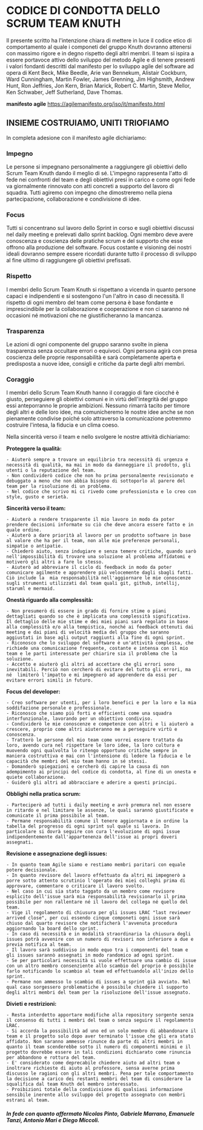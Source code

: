 # CODICE DI CONDOTTA DELLO SCRUM TEAM KNUTH

Il presente scritto ha l'intenzione chiara di mettere in luce il codice etico di comportamento al quale i componeti del gruppo Knuth dovranno attenersi con massimo rigore e in degno rispetto degli altri membri. Il team si ispira a essere portavoce attivo dello sviluppo del metodo Agile e di tenere presenti i valori fondanti descritti dal manifesto per lo sviluppo agile del software ad opera di Kent Beck, Mike Beedle, Arie van Bennekum, Alistair Cockburn, Ward Cunningham, Martin Fowler, James Grenning, Jim Highsmith, Andrew Hunt, Ron Jeffries, Jon Kern, Brian Marick, Robert C. Martin, Steve Mellor, Ken Schwaber, Jeff Sutherland, Dave Thomas. 

**manifesto agile**
https://agilemanifesto.org/iso/it/manifesto.html

## INSIEME COSTRUIAMO, UNITI TRIOFIAMO

In completa adesione con il manifesto agile dichiariamo:

### **Impegno**

Le persone si impegnano personalmente a raggiungere gli obiettivi dello Scrum Team Knuth dando il meglio di sé. L'impegno rappresenta l'atto di fede nei confronti del team e degli obiettivi presi in carico e come ogni fede va giornalmente rinnovato con atti concreti a supporto del lavoro di squadra. Tutti agiremo con impegno che dimostreremo nella piena partecipazione, collaborazione e condivisione di idee.

### **Focus**

Tutti si concentrano sul lavoro dello Sprint in corso e sugli obiettivi discussi nel daily meeting e prelevati dallo sprint backlog. Ogni membro deve avere conoscenza e coscienza delle pratiche scrum e del supporto che esse offrono alla produzione del software. Focus costante e visioning dei nostri ideali dovranno sempre essere ricordati durante tutto il processo di sviluppo al fine ultimo di raggiungere gli obiettivi prefissati.

### **Rispetto**

I membri dello Scrum Team Knuth si rispettano a vicenda in quanto persone capaci e indipendenti e si sostengono l'un l'altro in caso di necessità. Il rispetto di ogni membro del team come persona è base fondante e imprescindibile per la collaborazione e cooperazione e non ci saranno né occasioni né motivazioni che ne giustificheranno la mancanza.   

### **Trasparenza**

Le azioni di ogni componente del gruppo saranno svolte in piena trasparenza senza occultare errori o equivoci. Ogni persona agirà con presa coscienza delle proprie responsabilità e sarà completamente aperta e predisposta a nuove idee, consigli e critiche da parte degli altri membri.

### **Coraggio**

I membri dello Scrum Team Knuth hanno il coraggio di fare ciocché è giusto, perseguiere gli obiettivi comuni e in virtù dell'integrità del gruppo essi anteporranno le proprie ambizioni. Nessuno rimarrà tacito per timore degli altri e delle loro idee, ma comunicheremo le nostre idee anche se non pienamente condivise poiché solo attraverso la comunicazione potremmo costruire l'intesa, la fiducia e un clima coeso.     

Nella sincerità verso il team e nello svolgere le nostre attività dichiariamo:

**Proteggere la qualità:**

	- Aiuterò sempre a trovare un equilibrio tra necessità di urgenza e necessità di qualità, ma mai in modo da danneggiare il prodotto, gli utenti o la reputazione del team.
	- Non condividerò codice che non ho prima personalmente revisionato e debuggato a meno che non abbia bisogno di sottoporlo al parere del team per la risoluzione di un problema.
	- Nel codice che scrivo mi ci rivedo come professionista e lo creo con style, gusto e serietà.
	
**Sincerità verso il team:**

	- Aiuterò a rendere trasparente il mio lavoro in modo da poter prendere decisioni informate su ciò che deve ancora essere fatto e in quale ordine.
    - Aiuterò a dare priorità al lavoro per un prodotto software in base al valore che ha per il team, non alle mie preferenze personali, simpatie o antipatie.
	- Chiederò aiuto, senza indugiare e senza temere critiche, quando sarò nell'impossibilità di trovare una soluzione al problema affidatomi e motiverò gli altri a fare lo stesso.
	- Aiuterò ad abbreviare il ciclo di feedback in modo da poter comunicare agilmente e apprendere più velocemente dagli sbagli fatti. Ciò include la 	mia responsabilità nell'aggiornare le mie conoscenze sugli strumenti utilizzati dal team quali git, github, intellij, staruml e mermaid. 

**Onestà riguardo alla complessità:**

    - Non presumerò di essere in grado di fornire stime o piani dettagliati quando so che è implicata una complessità significativa. Il dettaglio delle mie stime e dei miei piani sarà regolato in base alla complessità e/o alla tempistica, nonché ai feedback ottenuti dai meeting e dai piani di velocità media del gruppo che saranno aggiustati in base agli output raggiunti alla fine di ogni sprint.
    - Riconosco che lo sviluppo del software è un'attività complessa, che richiede una comunicazione frequente, costante e intensa con il mio team e le parti interessate per chiarire sia il problema che la soluzione.
    - Accetto e aiuterò gli altri ad accettare che gli errori sono inevitabili. Perciò non cercherò di evitare del tutto gli errori, ma né 	limiterò l'impatto e mi impegnerò ad apprendere da essi per evitare errori simili in futuro.

**Focus del developer:**

	- Creo software per utenti, per i loro benefici e per la loro e la mia soddifazione personale e professionale. 
    - Riconosco che siamo più forti e efficienti come una squadra interfunzionale, lavorando per un obiettivo condiviso.
    - Condividerò le mie conoscenze e competenze con altri e li aiuterò a crescere, proprio come altri aiuteranno me a perseguire virtù e conoscenza.
    - Tratterò le persone del mio team come vorrei essere trattato da loro, avendo cura nel rispettare le loro idee, la loro cultura e muovendo ogni qualvolta lo ritengo opportuno critiche sempre in maniera costruttiva e mai con l'intensione di ledere la fiducia e le capacità che membri del mio team hanno in sé stessi.
	- Domanderò spiegazioni e cercherò di capire la causa di non adempimento ai principi del codice di condotta, al fine di un onesta e quiete collaborazione. 
    - Guiderò gli altri ad abbracciare e aderire a questi principi.

**Obblighi nella pratica scrum:**

    - Parteciperò ad tutti i daily meeting e avrò premura nel non essere in ritardo e nel limitare le assenze, le quali sarannò giustificate e comunicate il prima possibile al team. 
    - Permane responsabilità comune il tenere aggiornata e in ordine la tabella del progresso di ogni sprint sul quale si lavora. In particolare si dovrà seguire con cura l'evoluzione di ogni issue indipendentemente dall'appartenenza dell'issue ai propri doveri assegnati.

**Revisione e assegnazione degli issues:**

    - In quanto team Agile siamo e restiamo membri paritari con equale potere decisionale.
    - In quanto revisore del lavoro effettuato da altri mi impegnerò a porre sotto attento scrutinio l'operato dei miei colleghi prima di approvare, commentare o criticare il lavoro svolto. 
    - Nel caso in cui sia stato taggato da un membro come revisore esplicito dell'issue sarà mia responsabilità revisionarlo il prima possibile per non rallentare né il lavoro del collega né quello del team. 
    - Vige il regolamento di chiusura per gli issues LRAC "last reviewer arrived close", per cui essendo cinque componeti ogni issue sarà chiuso dal quarto revisore che notificherà l'avvenuta procedura aggiornando la board dello sprint. 
    - In caso di necessità e in modalità straordinaria la chiusura degli issues potrà avvenire con un numero di revisori non inferiore a due e previa notifica al team.
    - Il lavoro sarà suddiviso in modo equo tra i componenti del team e gli issues sarannò assegnati in modo randomico ad ogni sprint.
    - Se per particolari necessità si vuole effettuare una cambio di issue con un altro membro consenziente allo scambio del proprio è possibile farlo notificando lo scambio al team ed effettuandolo all'inizo dello sprint.
    - Permane non ammesso lo scambio di issues a sprint già avviato. Nel qual caso sorgessero problematiche è possibile chiedere il supporto degli altri membri del team per la risoluzione dell'issue assegnato.

**Divieti e restrizioni:**

    - Resta interdetto apportare modifiche alla repository sorgente senza il consenso di tutti i membri del team o senza seguire il regolamento LRAC.
    - Si accorda la possibilità ad uno ed un solo membro di abbandonare il team e il progetto solo dopo aver terminato l'issue che gli era stato affidato. Non saranno ammesse rinunce da parte di altri membri in  quanto il team scenderebbe sotto il numero di componenti minimi e il progetto dovrebbe essere in tali condizioni dichiarato come rinuncia per abbandono e rottura del team.
    - E' considerato come deprecabile chiedere aiuto ad altri team o inoltrare richieste di aiuto al professore, sensa averne prima discusso le ragioni con gli altri membri. Pena per tale comportamento la decisione a carico dei restanti membri del team di considerare la squalifica dal team Knuth del membro interessato.
    - Proibizioni totale della condivisione di qualsiasi informazione sensibile inerente allo sviluppo del progetto assegnato con membri estrani al team.  



   ##### _In  fede con quanto affermato Nicolas Pinto, Gabriele Marrano, Emanuele Tanzi, Antonio Mari e Diego Miccoli._